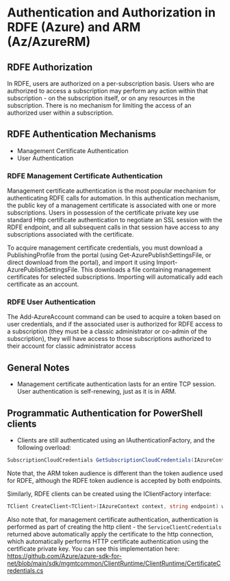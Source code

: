 # Authentication and Authorization in RDFE (Azure) and ARM (Az/AzureRM)
## RDFE Authorization
In RDFE, users are authorized on a per-subscription basis. Users who are authorized to access a subscription may perform any action within that subscription - on the subscription itself, or on any resources in the subscription. There is no mechanism for limiting the access of an authorized user within a subscription.
## RDFE Authentication Mechanisms
- Management Certificate Authentication
- User Authentication
### RDFE Management Certificate Authentication
Management certificate authentication is the most popular mechanism for authenticating RDFE calls for automation.  In this authentication mechanism, the public key of a management certificate is associated with one or more subscriptions.  Users in possession of the certificate private key use standard Http certificate authentication to negotiate an SSL session with the RDFE endpoint, and all subsequent calls in that session have access to any subscriptions associated with the certificate.

To acquire management certificate credentials, you must download  a PublishingProfile from the portal (using Get-AzurePublishSettingsFile, or direct download from the portal), and import it using Import-AzurePublishSettingsFile.  This downloads a file containing management certificates for selected subscriptions. Importing will automatically add each certificate as an account.

### RDFE User Authentication
The Add-AzureAccount command can be used to acquire a token based on user credentials, and if the associated user is authorized for RDFE access to a subscription (they must be a classic administrator or co-admin of the subscription), they will have access to those subscriptions authorized to their account for classic administrator access

## General Notes
- Management certificate authentication lasts for an entire TCP session.  User authentication is self-renewing, just as it is in ARM.

## Programmatic Authentication for PowerShell clients
- Clients are still authenticated using an IAuthenticationFactory, and the following overload:

```c#
SubscriptionCloudCredentials GetSubscriptionCloudCredentials(IAzureContext context)
```
Note that, the ARM token audience is different than the token audience used for RDFE, although the RDFE token audience is accepted by both endpoints.

Similarly, RDFE clients can be created using the IClientFactory interface: 

```c#
TClient CreateClient<TClient>(IAzureContext context, string endpoint) where TClient : ServiceClient<TClient>;
```

Also note that, for management certificate authentication, authentication is performed as part of creating the http client - the ```ServiceClientCredentials``` returned above automatically apply the certificate to the http connection, which automatically performs HTTP certificate authentication using the certificate private key.  You can see this implementation here: https://github.com/Azure/azure-sdk-for-net/blob/main/sdk/mgmtcommon/ClientRuntime/ClientRuntime/CertificateCredentials.cs 
